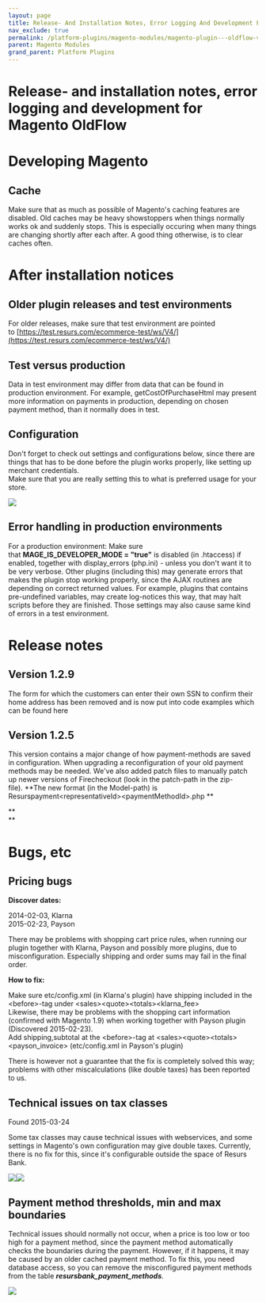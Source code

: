 ```yaml
---
layout: page
title: Release- And Installation Notes, Error Logging And Development For Magento Oldflow
nav_exclude: true
permalink: /platform-plugins/magento-modules/magento-plugin---oldflow-version/4653139/
parent: Magento Modules
grand_parent: Platform Plugins
---
```




# Release- and installation notes, error logging and development for Magento OldFlow 

# **Developing Magento**
## Cache
Make sure that as much as possible of Magento's caching features are
disabled. Old caches may be heavy showstoppers when things normally
works ok and suddenly stops. This is especially occuring when many
things are changing shortly after each after. A good thing otherwise, is
to clear caches often.

# **After installation notices**
## Older plugin releases and test environments
For older releases, make sure that test environment are pointed
to [https://test.resurs.com/ecommerce-test/ws/V4/](https://test.resurs.com/ecommerce-test/ws/V4/)

## Test versus production
Data in test environment may differ from data that can be found in
production environment. For example, getCostOfPurchaseHtml may present
more information on payments in production, depending on chosen payment
method, than it normally does in test.

## Configuration
Don't forget to check out settings and configurations below, since there
are things that has to be done before the plugin works properly, like
setting up merchant credentials.  
Make sure that you are really setting this to what is preferred usage
for your store.  

![](../../../../attachments/1476277/4161545.png)

## Error handling in production environments
For a production environment: Make sure that **MAGE_IS_DEVELOPER_MODE =
"true"** is disabled (in .htaccess) if enabled, together with
display_errors (php.ini) - unless you don't want it to be very verbose.
Other plugins (including this) may generate errors that makes the plugin
stop working properly, since the AJAX routines are depending on correct
returned values. For example, plugins that contains pre-undefined
variables, may create log-notices this way, that may halt scripts before
they are finished. Those settings may also cause same kind of errors in
a test environment.

# **Release notes**
## Version 1.2.9
The form for which the customers can enter their own SSN to confirm
their home address has been removed and is now put into code examples
which can be found here

## Version 1.2.5
This version contains a major change of how payment-methods are saved in
configuration. When upgrading a reconfiguration of your old payment
methods may be needed. We've also added patch files to manually patch up
newer versions of Firecheckout (look in the patch-path in the
zip-file). **The new format (in the Model-path) is
Resurspayment\<representativeId\>\<paymentMethodId\>.php **

**  
**

# **Bugs, etc**
## Pricing bugs
**Discover dates:**

2014-02-03, Klarna   
2015-02-23, Payson 

There may be problems with shopping cart price rules, when running our
plugin together with Klarna, Payson and possibly more plugins, due to
misconfiguration. Especially shipping and order sums may fail in the
final order.

**How to fix:**

Make sure etc/config.xml (in Klarna's plugin) have shipping included in
the \<before\>-tag under \<sales\>\<quote\>\<totals\>\<klarna_fee\>  
Likewise, there may be problems with the shopping cart information
(confirmed with Magento 1.9) when working together with Payson plugin
(Discovered 2015-02-23).  
Add shipping,subtotal at the \<before\>-tag
at \<sales\>\<quote\>\<totals\>\<payson_invoice\> (etc/config.xml in
Payson's plugin)

There is however not a guarantee that the fix is completely solved this
way; problems with other miscalculations (like double taxes) has been
reported to us.

## Technical issues on tax classes
Found 2015-03-24

Some tax classes may cause technical issues with webservices, and some
settings in Magento's own configuration may give double taxes.
Currently, there is no fix for this, since it's configurable outside the
space of Resurs Bank.

![](../../../../attachments/4653139/4653146.png)![](../../../../attachments/4653139/4653147.png)

## Payment method thresholds, min and max boundaries
Technical issues should normally not occur, when a price is too low or
too high for a payment method, since the payment method automatically
checks the boundaries during the payment. However, if it happens, it may
be caused by an older cached payment method. To fix this, you need
database access, so you can remove the misconfigured payment methods
from the table ***resursbank_payment_methods***.

![](../../../../attachments/4653139/4653151.png)

